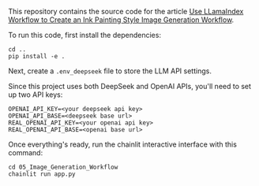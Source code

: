This repository contains the source code for the article [Use LLamaIndex Workflow to Create an Ink Painting Style Image Generation Workflow](https://www.dataleadsfuture.com/use-llamaindex-workflow-to-create-an-ink-painting-style-image-generation-workflow/).

To run this code, first install the dependencies:

```shell
cd ..
pip install -e .
```

Next, create a `.env_deepseek` file to store the LLM API settings.

Since this project uses both DeepSeek and OpenAI APIs, you'll need to set up two API keys:

```shell
OPENAI_API_KEY=<your deepseek api key>
OPENAI_API_BASE=<deepseek base url>
REAL_OPENAI_API_KEY=<your openai api key>
REAL_OPENAI_API_BASE=<openai base url>
```

Once everything's ready, run the chainlit interactive interface with this command:

```shell
cd 05_Image_Generation_Workflow
chainlit run app.py
```
